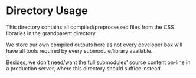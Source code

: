 Directory Usage
===============

This directory contains all compiled/preprocessed files from the CSS libraries in the grandparent directory.

We store our own compiled outputs here as not every developer box will have all tools required by every submodule/library available.

Besides, we don't need/want the full submodules' source content on-line in a production server, where this directory should suffice instead.

